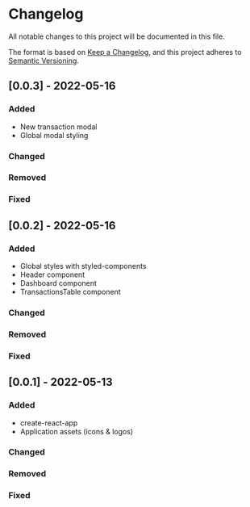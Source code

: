 # Changelog

All notable changes to this project will be documented in this file.

The format is based on [Keep a Changelog](https://keepachangelog.com/en/1.0.0/),
and this project adheres to [Semantic Versioning](https://semver.org/spec/v2.0.0.html).

## [0.0.3] - 2022-05-16

### Added

- New transaction modal
- Global modal styling

### Changed

### Removed

### Fixed

## [0.0.2] - 2022-05-16

### Added

- Global styles with styled-components
- Header component
- Dashboard component
- TransactionsTable component

### Changed

### Removed

### Fixed

## [0.0.1] - 2022-05-13

### Added

- create-react-app
- Application assets (icons & logos)

### Changed

### Removed

### Fixed
